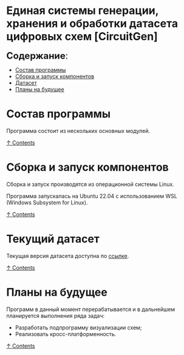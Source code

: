 # **Единая системы генерации, хранения и обработки датасета цифровых схем** [CircuitGen]

<font size="5">**Содержание**:</font>
<a name="content_rus"></a> 
- [Состав программы](#modules_rus)
- [Сборка и запуск компонентов](#build_rus)
- [Датасет](#dataset_rus)
- [Планы на будущее](#plans_rus)
    
# Состав программы
<a name="modules_rus"></a> 
Программа состоит из нескольких основных модулей.

[&#8593; Contents](#content_rus)

# Сборка и запуск компонентов
<a name="build_rus"></a> 

Сборка и запуск производятся из операционной системы Linux.

Программа запускалась на Ubuntu 22.04 с использованием WSL (Windows Subsystem for Linux).

[&#8593; Contents](#content_rus)

# Текущий датасет
<a name="dataset_rus"></a>

Текущая версия датасета доступна по [ссылке](https://vvzunin.me:10003/d/s/tVFkjEa5dJVgkpNCMirx37WFS3vxKPgU/tWINRKjvi7TCinaI8i5arDSuCxhKzd-o-X7RAk_qacAo).

[&#8593; Contents](#content_rus)

# Планы на будущее
<a name="plans_rus"></a>
Программ в данный момент перерабатывается и в дальнейшем планируется выполнения ряда задач:
- Разработать подпрограмму визуализации схем;
- Реализовать кросс-платформенность.

[&#8593; Contents](#content_rus)